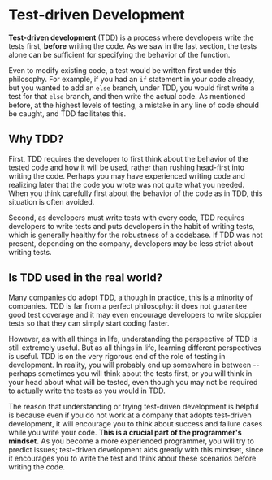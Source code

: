 # Test-driven Development

**Test-driven development** (TDD) is a process where developers write the tests first,
**before** writing the code. As we saw in the last section, the tests alone can
be sufficient for specifying the behavior of the function.

Even to modify existing code, a test would be written first under this
philosophy. For example, if you had an `if` statement in your code already, but
you wanted to add an `else` branch, under TDD, you would first write a test for
that `else` branch, and then write the actual code. As mentioned before, at the
highest levels of testing, a mistake in any line of code should be caught, and
TDD facilitates this.

## Why TDD?

First, TDD requires the developer to first think
about the behavior of the tested code and how it will be used, rather than
rushing head-first into writing the code. Perhaps you may have experienced
writing code and realizing later that the code you wrote was not quite what you
needed. When you think carefully first about the behavior of the code as in TDD,
this situation is often avoided.

Second, as developers must write tests with every code, TDD requires developers
to write tests and puts developers in the habit of writing tests, which is
generally healthy for the robustness of a codebase. If TDD was not present,
depending on the company, developers may be less strict about writing tests.

## Is TDD used in the real world?
Many companies do adopt TDD, although in practice, this is a minority of
companies. TDD is far from a perfect philosophy: it does not guarantee good test
coverage and it may even encourage developers to write sloppier tests so that
they can simply start coding faster.

However, as with all things
in life, understanding the perspective of TDD is still extremely useful.
But as all things in life, learning different perspectives is useful.
TDD is on the very rigorous end of the role of testing in
development. In reality, you will probably end up somewhere in between --
perhaps sometimes you will think about the tests first, or you will think in
your head about what will be tested, even though you may not be required to
actually write the tests as you would in TDD.

The reason that understanding or trying test-driven development is helpful is
because even if you do not work at a company that adopts test-driven
development, it will encourage you to think about success and failure cases
while you write your code. **This is a crucial part of the programmer's
mindset.** As you become a more experienced programmer, you will try to predict
issues; test-driven development aids greatly with this mindset, since it
encourages you to write the test and think about these scenarios before writing
the code.
